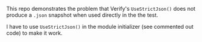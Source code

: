 This repo demonstrates the problem that Verify's `UseStrictJson()` does not produce a `.json` snapshot when used directly in the the test.

I have to use `UseStrictJson()` in the module initializer (see commented out code) to make it work.
